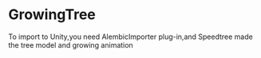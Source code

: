 # GrowingTree

To import to Unity,you need AlembicImporter plug-in,and Speedtree made the tree model and growing animation
